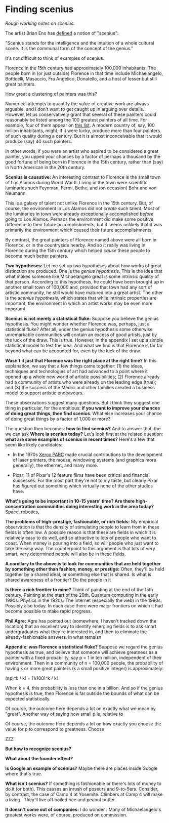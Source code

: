 # Finding scenius

_Rough working notes on scenius._

The artist Brian Eno has
[defined](http://www.kk.org/thetechnium/archives/2008/06/scenius_or_comm.php)
a notion of "scenius": 

"Scenius stands for the intelligence and the intuition of a whole
cultural scene. It is the communal form of the concept of the genius."

It's not difficult to think of examples of scenius.  

Florence in the 15th century had approximately 100,000 inhabitants.
The people born in (or just outside) Florence in that time include
Michaelangelo, Botticelli, Masaccio, Fra Angelico, Donatello, and a
host of lesser but still great painters.

How great a clustering of painters was this?

Numerical attempts to quantify the value of creative work are always
arguable, and I don't want to get caught up in arguing over details.
However, let us conservatively grant that several of these painters
could reasonably be listed among the 100 greatest painters of all
time.  For example, four of them appear on
[this list](http://www.theartwolf.com/articles/most-important-painters.htm).
A modern country of, say, 100 million inhabitants, might, if it were
lucky, produce more than four painters of such quality during a
century.  But it is almost inconceivable that it would produce (say)
40 such painters.

In other words, if you were an artist who aspired to be considered a
great painter, you upped your chances by a factor of perhaps a
thousand by the good fortune of being born in Florence in the 15th
century, rather than (say) in North American in the 20th century.

**Scenius is causative:** An interesting contrast to Florence is the
small town of Los Alamos during World War II.  Living in the town were
scientific luminaries such Feynman, Fermi, Bethe, and (on occasion)
Bohr and von Neumann.

This is a galaxy of talent not unlike Florence in the 15th century.
But, of course, the environment in Los Alamos did not _create_ such
talent.  Most of the luminaries in town were already exceptionally
accomplished _before_ going to Los Alamos.  Perhaps the environment
did make some positive difference to their future accomplishments, but
it seems unlikely that it was primarily the environment which caused
their future accomplishments.

By contrast, the great painters of Florence named above were all born
in Florence, or in the countryside nearby.  And so it really was
living in Florence during the 15th century which helped _cause_ these
people to become much better painters.
  
**Two hypotheses:** Let me set up two hypotheses about how works of
  great distinction are produced.  One is the _genius hypothesis_.
  This is the idea that what makes someone like Michaelangelo great is
  some intrinsic quality of that person.  According to this
  hypothesis, he could have been brought up in another small town of
  100,000 and, provided that town had any sort of artistic community,
  he still would have matured into a great artist.  The other is the
  _scenius hypothesis_, which states that while intrinsic properties
  are important, the environment in which an artist works may be even
  more important.
  
**Scenius is not merely a statistical fluke:** Suppose you believe the
genius hypothesis.  You might wonder whether Florence was, perhaps,
just a statistical fluke?  After all, under the genius hypothesis some
otherwise unremarkable communities will contain an excess of good
artists, just by the luck of the draw.  This is true.  However, in the
appendix I set up a simple statistical model to test the idea.  And
what we find is that Florence is far far beyond what can be accounted
for, even by the luck of the draw.
      
**Wasn't it just that Florence was the right place at the right
  time?** In this explanation, we say that a few things came together:
  (1) the ideas, techniques and technologies of art had advanced to a
  point where it opened up a whole new world of artistic
  possibilities; (2) Florence already had a community of artists who
  were already on the leading edge (true); and (3) the success of the
  Medici and other families created a business model to support
  artistic endeavours.

These observations suggest many questions.  But I think they suggest
one thing in particular, for the ambitious: **if you want to improve
your chances of doing great things, then find scenius**. What else
increases your chance of doing great things by a factor of 1,000 or
more?  

The question then becomes: **how to find scenius?** And to answer
that, the we can ask **Where is scenius today?** Let's look first at
the related question: **what are some examples of scenius in recent
times?** Here's a few that seem like likely candidates:
  
+ In the 1970s
  [Xerox PARC](http://en.wikipedia.org/wiki/PARC_(company)) made
  crucial contributions to the development of laser printers, the
  mouse, windowing systems (and graphics more generally), the
  ethernet, and many more.

+ Pixar: 11 of Pixar's 12 feature films have been critical and
financial successes.  For the most part they're not to my taste, but
clearly Pixar has figured out something which virtually none of the
other studios have.

**What's going to be important in 10-15 years' time? Are there
  high-concentration communities doing interesting work in the area
  today?** Space, robotics, 
  
**The problems of high-prestige, fashionable, or rich fields:** My
empirical observation is that the density of stimulating people to
learn from in these fields is often low.  A possible reason is that
these are fields in which it is relatively easy to do well, and so
attractive to lots of people who want to coast.  When money is pouring
into a field, so will people who just want to take the easy way.  The
counterpoint to this argument is that lots of very smart, very
determined people will also be in these fields.

**A corollary to the above is to look for communities that are held
 together by something other than fashion, money, or prestige:**
 Often, they'll be held together by a shared ideal, or something else
 that is shared.  Is what is shared awareness of a frontier?  Do the
 people in it

**Is there a rich frontier to mine?** Think of painting at the end of
  the 15th century.  Painting at the start of the 20th.  Quantum
  computing in the early 1990s.  Physics in the 1920s.  The internet
  (especially the web) in the 1990s.  Possibly also today.  In each
  case there were major frontiers on which it had become possible to
  make rapid progress.
  
**Phil Agre:** Agre has pointed out (somewhere, I haven't tracked down
  the location) that an excellent way to identify emerging fields is
  to ask smart undergraduates what they're interested in, and then to
  eliminate the already-fashionable answers.  In what remaisn

**Appendix: was Florence a statistical fluke?** Suppose we regard the
  genius hypothesis as true, and believe that someone will achieve
  greatness as a painter with a fixed probability, say p = 1 in ten
  million, independent of their environment.  Then in a community of n
  = 100,000 people, the probability of having k or more great painters
  (k a small positive integer) is approximately:
  
  (np)^k / k! = (1/100)^k / k!
  
  When k = 4, this probability is less than one in a billion.  And so
  if the genius hypothesis is true, then Florence is far outside the
  bounds of what can be expected statistically.
  
  Of course, the outcome here depends a lot on exactly what we mean by
  "great".  Another way of saying how small p is, relative to
    
  
  Of course, the outcome here depends a lot on how exactly you choose
  the value for p to correspond to greatness.  Choose



ZZZ





**But how to recognize scenius?**


**What about the founder effect?**



**Is Google an example of scenius?** Maybe there are places inside
  Google where that's true.

**What isn't scenius?** If something is fashionable or there's lots of
  money to do it (or both).  This causes an inrush of poseurs and
  9-to-5ers.  Consider, by contrast, the case of Camp 4 at Yosemite.
  Climbers at Camp 4 will make a living . They'll live off boiled rice
  and peanut butter.
  

**It doesn't come out of companies:** I do wonder . Many of
  Michaelangelo's greatest works were, of course, produced on
  commission.
